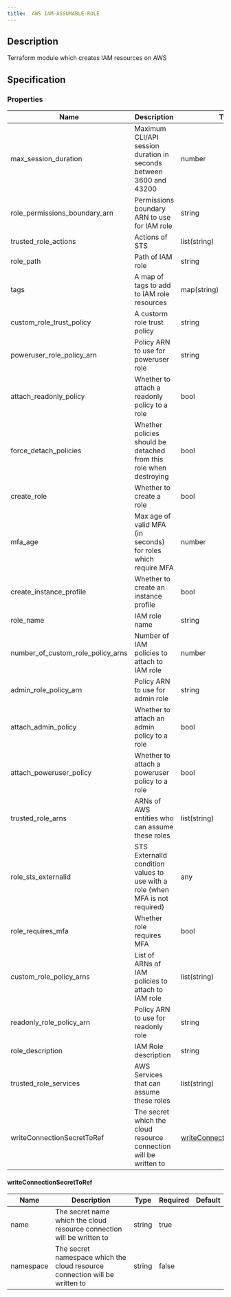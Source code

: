 ```yaml
---
title:  AWS IAM-ASSUMABLE-ROLE
---
```


## Description

Terraform module which creates IAM resources on AWS

## Specification


### Properties

 Name | Description | Type | Required | Default 
 ------------ | ------------- | ------------- | ------------- | ------------- 
 max_session_duration | Maximum CLI/API session duration in seconds between 3600 and 43200 | number | false |  
 role_permissions_boundary_arn | Permissions boundary ARN to use for IAM role | string | false |  
 trusted_role_actions | Actions of STS | list(string) | false |  
 role_path | Path of IAM role | string | false |  
 tags | A map of tags to add to IAM role resources | map(string) | false |  
 custom_role_trust_policy | A custorm role trust policy | string | false |  
 poweruser_role_policy_arn | Policy ARN to use for poweruser role | string | false |  
 attach_readonly_policy | Whether to attach a readonly policy to a role | bool | false |  
 force_detach_policies | Whether policies should be detached from this role when destroying | bool | false |  
 create_role | Whether to create a role | bool | false |  
 mfa_age | Max age of valid MFA (in seconds) for roles which require MFA | number | false |  
 create_instance_profile | Whether to create an instance profile | bool | false |  
 role_name | IAM role name | string | false |  
 number_of_custom_role_policy_arns | Number of IAM policies to attach to IAM role | number | false |  
 admin_role_policy_arn | Policy ARN to use for admin role | string | false |  
 attach_admin_policy | Whether to attach an admin policy to a role | bool | false |  
 attach_poweruser_policy | Whether to attach a poweruser policy to a role | bool | false |  
 trusted_role_arns | ARNs of AWS entities who can assume these roles | list(string) | false |  
 role_sts_externalid | STS ExternalId condition values to use with a role (when MFA is not required) | any | false |  
 role_requires_mfa | Whether role requires MFA | bool | false |  
 custom_role_policy_arns | List of ARNs of IAM policies to attach to IAM role | list(string) | false |  
 readonly_role_policy_arn | Policy ARN to use for readonly role | string | false |  
 role_description | IAM Role description | string | false |  
 trusted_role_services | AWS Services that can assume these roles | list(string) | false |  
 writeConnectionSecretToRef | The secret which the cloud resource connection will be written to | [writeConnectionSecretToRef](#writeConnectionSecretToRef) | false |  


#### writeConnectionSecretToRef

 Name | Description | Type | Required | Default 
 ------------ | ------------- | ------------- | ------------- | ------------- 
 name | The secret name which the cloud resource connection will be written to | string | true |  
 namespace | The secret namespace which the cloud resource connection will be written to | string | false |  
